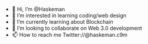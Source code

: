 - 👋 Hi, I’m @Haskeman 
- 👀 I’m interested in learning coding/web design
- 🌱 I’m currently learning about Blockchain
- 💞️ I’m looking to collaborate on Web 3.0 development
- 📫 How to reach me Twitter://@haskeman.c9m

<!---
Haskeman/Haskeman is a ✨ special ✨ repository because its `README.md` (this file) appears on your GitHub profile.
You can click the Preview link to take a look at your changes.
--->
